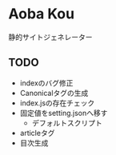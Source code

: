 # Aoba Kou

静的サイトジェネレーター

## TODO

* indexのバグ修正
* Canonicalタグの生成
* index.jsの存在チェック
* 固定値をsetting.jsonへ移す
    * デフォルトスクリプト
* articleタグ
* 目次生成
